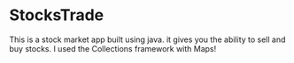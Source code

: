 # StocksTrade

This is a stock market app built using java. it gives you the ability to sell and buy stocks. I used the Collections framework with Maps!
